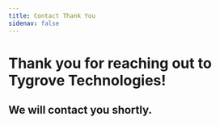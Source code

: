 ```yaml
---
title: Contact Thank You
sidenav: false
---
```


# Thank you for reaching out to Tygrove Technologies!
## We will contact you shortly. 
